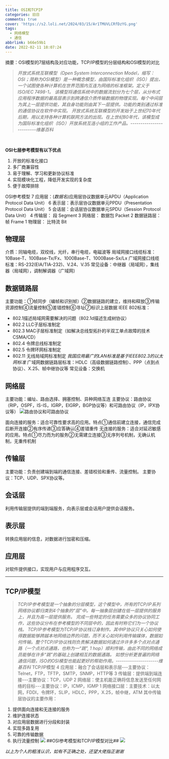 ```yaml
---
title: OSI和TCPIP
categories: 旧日
comments: true
cover: 'https://s2.loli.net/2024/03/15/Ar1TMUVLCRfDzYG.png'
tags:
  - 网络模型
  - 通信
abbrlink: b66e59b1
date: 2022-02-11 18:07:24
---
```

摘要：OSI模型的7层结构及对应功能，TCP/IP模型的分层结构和OSI模型的对比

> *开放式系统互联模型（Open System Interconnection Model，缩写：OSI；简称为OSI模型）是一种概念模型，由国际标准化组织（ISO）提出，一个试图使各种计算机在世界范围内互连为网络的标准框架。定义于ISO/IEC 7498-1。*
> *该模型将通信系统中的数据流划分为七个层，从分布式应用程序数据的最高层表示到跨通信介质传输数据的物理实现。每个中间层为其上一层提供功能，其自身功能则由其下一层提供。功能的类别通过标准的通信协议在软件中实现。*
> *开放式系统互联模型的开发始于上世纪70年代后期，用以支持各种计算机联网方法的出现。在上世纪80年代，该模型成为国际标准化组织（ISO）开放系统互连小组的工作产品。-------------------------维基百科*


</br>


**OSI七层参考模型有以下优点**

 1. 开放的标准化接口
 2. 多厂商兼容性
 3. 易于理解、学习和更新协议标准
 4. 实现模块化工程，降低开发实现的复杂度
 5. 便于故障排除

OSI参考模型
7    应用层：(*数据名*)应用层协议数据单元APDU（Application Protocol Data Unit）
6    表示层：表示层协议数据单元PPDU（Presentation Protocol Data Unit）
5    会话层：会话层协议数据单元SPDU（Session Protocol Data Unit）
4    传输层：      段  Segment
3    网络层：      数据包 Packet
2    数据链路层：  帧 Frame
1    物理层：      比特流 Bit

## 物理层 ##
介质：同轴电缆，双绞线，光纤，串行电缆，电磁波等
局域网接口线缆标准：10Base-T、100Base-Tx/Fx、1000Base-T、1000Base-Sx/Lx
广域网接口线缆标准：RS-232(EIA/TIA-232)、V.24、V.35
常见设备：中继器（局域网），集线器（局域网），调制解调器（广域网）

## 数据链路层 ##
主要功能：①帧同步（编帧和识别帧）②数据链路的建立，维持和释放③传输资源控制④流量控制⑤差错控制⑥寻址⑦标识上层数据
IEEE 802标准：

 - 802.1描述局域网需要解决的问题（802.1d描述生成树协议）
 - 802.2 LLC子层标准制定
 - 802.3 MAC子层标准制定（如解决总线型拓扑的半双工单点故障的技术CSMA/CD）
 - 802.4 令牌总线标准制定
 - 802.5 令牌环网标准制定
 - 802.11 无线局域网标准制定
*我国应用最广的LAN标准是基于IEEE802.3的以太网标准*
广域网数据链路层标准：HDLC（高级数据链路控制）、PPP（点到点协议）、X.25、帧中继协议等
常见设备：交换机

## 网络层 ##
主要功能：编址、路由选择、拥塞控制、异种网络互连
主要协议：路由协议（RIP，OSPF，IS-IS，IGRP，EIGRP，BGP协议等）和可路由协议（IP，IPX协议等）
![路由协议和可路由协议][1]


面向连接的服务：适合可靠性要求高的应用。特点①通信前建立连接，通信完成后断开连接②有序传递③应答确认④差错重传
无连接的服务：适合对延迟敏感的应用。特点①尽力而为的服务②无需建立连接③无序列号机制，无确认机制，无重传机制
## 传输层 ##
主要功能：负责创建端到端的通信连接、差错校验和重传、流量控制。
主要协议：TCP、UDP、SPX协议等。
## 会话层 ##
利用传输层提供的端到端服务，向表示层或会话用户提供会话服务。
## 表示层 ##
转换应用层的信息，对数据进行加密和压缩。
## 应用层 ##
对软件提供接口，实现用户与应用程序交互。

----------
## TCP/IP模型 ##

> *TCP/IP参考模型是一个抽象的分层模型，这个模型中，所有的TCP/IP系列网络协议都归类到4个抽象的“层”中。每一抽象层创建在低一层提供的服务上，并且为高一层提供服务。 完成一些特定的任务需要众多的协议协同工作，这些协议分布在参考模型的不同层中的，因此有时称它们为一个协议栈。 TCP/IP参考模型为TCP/IP协议栈订身制作。其中IP协议只关心如何使得数据能够跨越本地网络边界的问题，而不关心如何利用传输媒体，数据如何传输。整个TCP/IP协议栈则负责解决数据如何通过许许多多个点对点通路（一个点对点通路，也称为一“跳”, 1 hop）顺利传输，由此不同的网络成员能够在许多“跳”的基础上创建相互的数据通路。 如想分析更普遍的网络通信问题，ISO的OSI模型也能起更好的帮助作用。---------------------维基百科*
TCP/IP模型
4 应用层：融合了会话层和表示层---主要协议：Telnet，FTP，TFTP，SMTP，SNMP，HTTP等
3 传输层：提供端到端连接---主要协议：TCP，UDP
2 网络层：使主机能正确将信息发送至任何网络的目标---主要协议：IP，ICMP，IGMP
1 网络接口层：主要技术：以太网，FDDI，令牌环，SLIP，HDLC，PPP，X.25，帧中继，ATM
其中传输层协议的主要作用：

 1. 提供面向连接和无连接的服务
 2. 维护连接状态
 3. 对应用层数据进行分段和封装
 4. 实现多路复用
 5. 可靠的传输数据
 6. 执行流量控制
![][2]
##OSI参考模型和TCP/IP模型对比##
![][3]

*以上为个人的粗浅认识，如有不正确之处，还望大佬指正谢谢*


[1]: https://s2.loli.net/2024/03/15/XHkK6Bo1iIUASxe.png
[2]: https://s2.loli.net/2024/03/15/E8cdIkbzGlrq3j7.gif
[3]: https://s2.loli.net/2024/03/15/2iA4PEJKao9cUgR.jpg
